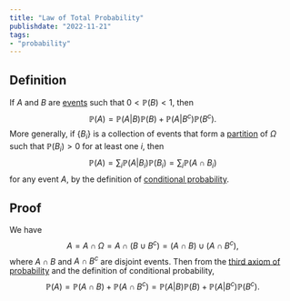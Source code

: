 ```yaml
---
title: "Law of Total Probability"
publishdate: "2022-11-21"
tags:
- "probability"
---
```


## Definition
If $A$ and $B$ are [events](statistics/event.md) such that $0 < \mathbb{P}(B) < 1$, then
$$\mathbb{P}(A) = \mathbb{P}(A|B)\mathbb{P}(B) + \mathbb{P}(A|B^c)\mathbb{P}(B^c).$$
More generally, if $\lbrace B_i \rbrace$ is a collection of events that form a [partition](statistics/partition.md) of $\Omega$ such that $\mathbb{P}(B_i) > 0$ for at least one $i$,  then
$$\mathbb{P}(A) = \sum_i \mathbb{P}(A|B_i)\mathbb{P}(B_i) = \sum_i \mathbb{P}(A \cap B_i)$$
for any event $A$, by the definition of [conditional probability](statistics/conditional-probability.md).

## Proof
We have
$$A = A \cap \Omega = A \cap (B \cup B^c) = (A \cap B) \cup (A \cap B^c),$$
where $A \cap B$ and $A \cap B^c$ are disjoint events. Then from the [third axiom of probability](statistics/probability-measure.md) and the definition of conditional probability,
$$\mathbb{P}(A) = \mathbb{P}(A \cap B) + \mathbb{P}(A \cap B^c) = \mathbb{P}(A|B)\mathbb{P}(B) + \mathbb{P}(A|B^c)\mathbb{P}(B^c).$$
